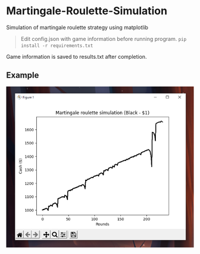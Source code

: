 # Martingale-Roulette-Simulation
Simulation of martingale roulette strategy using matplotlib
> Edit config.json with game information before running program. `pip install -r requirements.txt`

Game information is saved to results.txt after completion.

## Example

![alt text](./assets/example.png)

